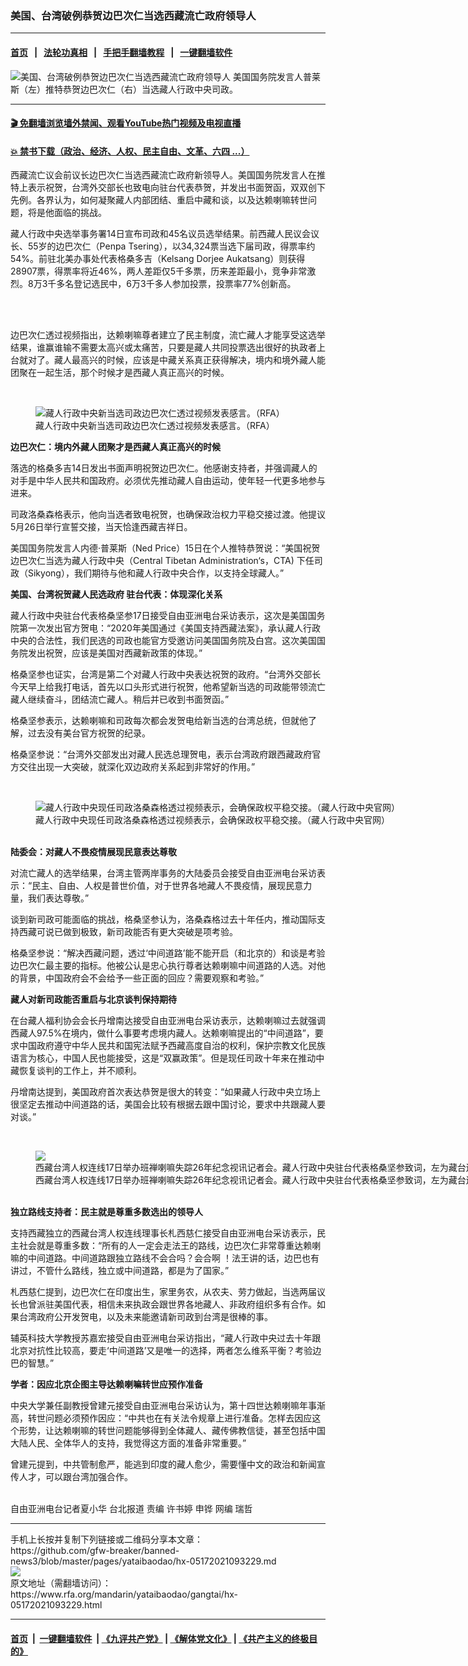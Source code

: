 ### 美国、台湾破例恭贺边巴次仁当选西藏流亡政府领导人
------------------------

#### [首页](https://github.com/gfw-breaker/banned-news3/blob/master/README.md) &nbsp;&nbsp;|&nbsp;&nbsp; [法轮功真相](https://github.com/begood0513/basic/blob/master/README.md)  &nbsp;&nbsp;|&nbsp;&nbsp; [手把手翻墙教程](https://github.com/gfw-breaker/guides/wiki)  &nbsp;&nbsp;|&nbsp;&nbsp; [一键翻墙软件](https://github.com/gfw-breaker/nogfw/blob/master/README.md)  



<div id="headerimg">
 <img alt="美国、台湾破例恭贺边巴次仁当选西藏流亡政府领导人" src="https://www.rfa.org/mandarin/yataibaodao/gangtai/hx-05172021093229.html/@@images/3829838e-fb0b-4239-b3be-3cfe9f1bb1ad.jpeg" title="美国、台湾破例恭贺边巴次仁当选西藏流亡政府领导人"/>
 <span class="lead_image_caption">
  美国国务院发言人普莱斯（左）推特恭贺边巴次仁（右）当选藏人行政中央司政。
 </span>
 <!-- zoomattribute -->
</div>

<hr/>


#### [ 🎬  免翻墙浏览墙外禁闻、观看YouTube热门视频及电视直播](https://github.com/gfw-breaker/HelloWorld)

#### [ 💥  禁书下载（政治、经济、人权、民主自由、文革、六四 ...）](https://github.com/gfw-breaker/books/blob/master/README.md)

<div id="storytext">
 <p>
  西藏流亡议会前议长边巴次仁当选西藏流亡政府新领导人。美国国务院发言人在推特上表示祝贺，台湾外交部长也致电向驻台代表恭贺，并发出书面贺函，双双创下先例。各界认为，如何凝聚藏人内部团结、重启中藏和谈，以及达赖喇嘛转世问题，将是他面临的挑战。
 </p>
 <p>
  藏人行政中央选举事务署14日宣布司政和45名议员选举结果。前西藏人民议会议长、55岁的边巴次仁（Penpa Tsering），以34,324票当选下届司政，得票率约54%。前驻北美办事处代表格桑多吉（Kelsang Dorjee Aukatsang）则获得28907票，得票率将近46%，两人差距仅5千多票，历来差距最小，竞争非常激烈。8万3千多名登记选民中，6万3千多人参加投票，投票率77%创新高。
 </p>
 <p>
  <br/>
 </p>
 <p>
  <br/>
  边巴次仁透过视频指出，达赖喇嘛尊者建立了民主制度，流亡藏人才能享受这选举结果，谁赢谁输不需要太高兴或太痛苦，只要是藏人共同投票选出很好的执政者上台就对了。藏人最高兴的时候，应该是中藏关系真正获得解决，境内和境外藏人能团聚在一起生活，那个时候才是西藏人真正高兴的时候。
 </p>
 <p>
  <br/>
 </p>
 <p>
  <figure class="image-richtext image-inline captioned" style="width:1280px;">
   <img alt="藏人行政中央新当选司政边巴次仁透过视频发表感言。（RFA）" src="https://www.rfa.org/mandarin/yataibaodao/gangtai/hx-05172021093229.html/3.jpg/@@images/e0bf09e2-c2ca-4856-81ab-3e76a25f66ea.jpeg" title="3.jpg"/>
   <figcaption class="image-caption">
    藏人行政中央新当选司政边巴次仁透过视频发表感言。（RFA）
   </figcaption>
   <small>
   </small>
  </figure>
  <strong>
  </strong>
  <strong>
   边巴次仁：境内外藏人团聚才是西藏人真正高兴的时候
  </strong>
 </p>
 <p>
  落选的格桑多吉14日发出书面声明祝贺边巴次仁。他感谢支持者，并强调藏人的对手是中华人民共和国政府。必须优先推动藏人自由运动，使年轻一代更多地参与进来。
 </p>
 <p>
  司政洛桑森格表示，他向当选者致电祝贺，也确保政治权力平稳交接过渡。他提议5月26日举行宣誓交接，当天恰逢西藏吉祥日。
 </p>
 <p>
  美国国务院发言人内德·普莱斯（Ned Price）15日在个人推特恭贺说：“美国祝贺边巴次仁当选为藏人行政中央（Central Tibetan Administration‘s，CTA) 下任司政（Sikyong），我们期待与他和藏人行政中央合作，以支持全球藏人。”
  <br/>
  <strong>
  </strong>
 </p>
 <p>
  <strong>
   美国、台湾祝贺藏人民选政府 驻台代表：体现深化关系
  </strong>
 </p>
 <p>
  藏人行政中央驻台代表格桑坚参17日接受自由亚洲电台采访表示，这次是美国国务院第一次发出官方贺电：“2020年美国通过《美国支持西藏法案》，承认藏人行政中央的合法性，我们民选的司政也能官方受邀访问美国国务院及白宫。这次美国国务院发出祝贺，应该是美国对西藏新政策的体现。”
 </p>
 <p>
  格桑坚参也证实，台湾是第二个对藏人行政中央表达祝贺的政府。“台湾外交部长今天早上给我打电话，首先以口头形式进行祝贺，他希望新当选的司政能带领流亡藏人继续奋斗，团结流亡藏人。稍后并已收到书面贺函。”
 </p>
 <p>
  格桑坚参表示，达赖喇嘛和司政每次都会发贺电给新当选的台湾总统，但就他了解，过去没有美台官方祝贺的纪录。
 </p>
 <p>
  格桑坚参说：“台湾外交部发出对藏人民选总理贺电，表示台湾政府跟西藏政府官方交往出现一大突破，就深化双边政府关系起到非常好的作用。”
 </p>
 <p>
  <br/>
 </p>
 <p>
  <figure class="image-richtext image-inline captioned" style="width:1280px;">
   <img alt="藏人行政中央现任司政洛桑森格透过视频表示，会确保政权平稳交接。（藏人行政中央官网）" src="https://www.rfa.org/mandarin/yataibaodao/gangtai/hx-05172021093229.html/4.jpg/@@images/4da558b7-8e1d-48fc-8e84-dc1fc6c35597.jpeg" title="4.jpg"/>
   <figcaption class="image-caption">
    藏人行政中央现任司政洛桑森格透过视频表示，会确保政权平稳交接。（藏人行政中央官网）
   </figcaption>
   <small>
   </small>
  </figure>
  <br/>
  <strong>
   陆委会：对藏人不畏疫情展现民意表达尊敬
  </strong>
 </p>
 <p>
  对流亡藏人的选举结果，台湾主管两岸事务的大陆委员会接受自由亚洲电台采访表示：“民主、自由、人权是普世价值，对于世界各地藏人不畏疫情，展现民意力量，我们表达尊敬。”
 </p>
 <p>
  谈到新司政可能面临的挑战，格桑坚参认为，洛桑森格过去十年任内，推动国际支持西藏可说已做到极致，新司政能否有更大突破是项考验。
 </p>
 <p>
  格桑坚参说：“解决西藏问题，透过‘中间道路’能不能开启（和北京的）和谈是考验边巴次仁最主要的指标。他被公认是忠心执行尊者达赖喇嘛中间道路的人选。对他的背景，中国政府会不会给予一些正面的回应？需要观察和考验。”
  <br/>
  <strong>
  </strong>
 </p>
 <p>
  <strong>
   藏人对新司政能否重启与北京谈判保持期待
  </strong>
 </p>
 <p>
  在台藏人福利协会会长丹增南达接受自由亚洲电台采访表示，达赖喇嘛过去就强调西藏人97.5%在境内，做什么事要考虑境内藏人。达赖喇嘛提出的“中间道路”，要求中国政府遵守中华人民共和国宪法赋予西藏高度自治的权利，保护宗教文化民族语言为核心，中国人民也能接受，这是“双赢政策”。但是现任司政十年来在推动中藏恢复谈判的工作上，并不顺利。
 </p>
 <p>
  丹增南达提到，美国政府首次表达恭贺是很大的转变：“如果藏人行政中央立场上很坚定去推动中间道路的话，美国会比较有根据去跟中国讨论，要求中共跟藏人要对谈。”
 </p>
 <p>
  <br/>
 </p>
 <p>
  <figure class="image-richtext image-inline captioned" style="width:1000px;">
   <img alt="西藏台湾人权连线17日举办班禅喇嘛失踪26年纪念视讯记者会。藏人行政中央驻台代表格桑坚参致词，左为藏台连线理事长札西慈仁。（西藏台湾人权连线官网）" src="https://www.rfa.org/mandarin/yataibaodao/gangtai/hx-05172021093229.html/5.jpg/@@images/ef031bc2-20aa-4705-a287-fce39912b8fe.jpeg" title="5.jpg"/>
   <figcaption class="image-caption">
    西藏台湾人权连线17日举办班禅喇嘛失踪26年纪念视讯记者会。藏人行政中央驻台代表格桑坚参致词，左为藏台连线理事长札西慈仁。（西藏台湾人权连线官网）
   </figcaption>
   <small>
   </small>
  </figure>
  <br/>
  <strong>
   独立路线支持者：民主就是尊重多数选出的领导人
  </strong>
 </p>
 <p>
  支持西藏独立的西藏台湾人权连线理事长札西慈仁接受自由亚洲电台采访表示，民主社会就是尊重多数：“所有的人一定会走法王的路线，边巴次仁非常尊重达赖喇嘛的中间道路。中间道路跟独立路线不会合吗？会合啊 ！法王讲的话，边巴也有讲过，不管什么路线，独立或中间道路，都是为了国家。”
 </p>
 <p>
  札西慈仁提到，边巴次仁在印度出生，家里务农，从农夫、劳力做起，当选两届议长也曾派驻美国代表，相信未来执政会跟世界各地藏人、非政府组织多有合作。如果台湾政府公开发贺电，以及未来能邀请新司政到台湾是很棒的事。
 </p>
 <p>
  辅英科技大学教授苏嘉宏接受自由亚洲电台采访指出，“藏人行政中央过去十年跟北京对抗性比较高，要走‘中间道路’又是唯一的选择，两者怎么维系平衡？考验边巴的智慧。”
  <br/>
  <strong>
  </strong>
 </p>
 <p>
  <strong>
   学者：因应北京企图主导达赖喇嘛转世应预作准备
  </strong>
 </p>
 <p>
  中央大学兼任副教授曾建元接受自由亚洲电台采访认为，第十四世达赖喇嘛年事渐高，转世问题必须预作因应：“中共也在有关法令规章上进行准备。怎样去因应这个形势，让达赖喇嘛的转世问题能够得到全体藏人、藏传佛教信徒，甚至包括中国大陆人民、全体华人的支持，我觉得这方面的准备非常重要。”
 </p>
 <p>
  曾建元提到，中共管制愈严，能逃到印度的藏人愈少，需要懂中文的政治和新闻宣传人才，可以跟台湾加强合作。
 </p>
 <p>
  <br/>
  自由亚洲电台记者夏小华 台北报道 责编 许书婷 申铧 网编 瑞哲
 </p>
</div>

<hr/>
手机上长按并复制下列链接或二维码分享本文章：<br/>
https://github.com/gfw-breaker/banned-news3/blob/master/pages/yataibaodao/hx-05172021093229.md <br/>
<a href='https://github.com/gfw-breaker/banned-news3/blob/master/pages/yataibaodao/hx-05172021093229.md'><img src='https://github.com/gfw-breaker/banned-news3/blob/master/pages/yataibaodao/hx-05172021093229.md.png'/></a> <br/>
原文地址（需翻墙访问）：https://www.rfa.org/mandarin/yataibaodao/gangtai/hx-05172021093229.html


------------------------
#### [首页](https://github.com/gfw-breaker/banned-news3/blob/master/README.md) &nbsp;|&nbsp; [一键翻墙软件](https://github.com/gfw-breaker/nogfw/blob/master/README.md) &nbsp;| [《九评共产党》](https://github.com/gfw-breaker/9ping.md/blob/master/README.md#九评之一评共产党是什么) | [《解体党文化》](https://github.com/gfw-breaker/jtdwh.md/blob/master/README.md) | [《共产主义的终极目的》](https://github.com/gfw-breaker/gczydzjmd.md/blob/master/README.md)


<img src='http://gfw-breaker.win/banned-news3/pages/yataibaodao/hx-05172021093229.md' width='0px' height='0px'/>